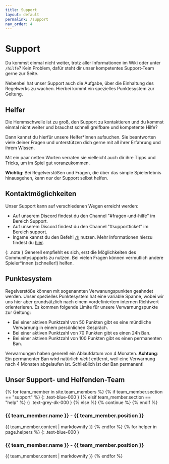 ```yaml
---
title: Support
layout: default
permalink: /support
nav_order: 4
---
```

# Support

Du kommst einmal nicht weiter, trotz aller Informationen im Wiki oder unter
`/hilfe`? Kein Problem, dafür steht dir unser kompetentes Support-Team gerne zur
Seite.

Nebenbei hat unser Support auch die Aufgabe, über die Einhaltung des
Regelwerks zu wachen. Hierbei kommt ein spezielles Punktesystem zur Geltung.

## Helfer

Die Hemmschwelle ist zu groß, den Support zu kontaktieren und du kommst
einmal nicht weiter und brauchst schnell greifbare und kompetente Hilfe?

Dann kannst du hierfür unsere Helfer\*innen aufsuchen.
Sie beantworten viele deiner Fragen und unterstützen dich gerne mit all ihrer
Erfahrung und ihrem Wissen.

Mit ein paar netten Worten verraten sie vielleicht
auch dir ihre Tipps und Tricks, um im Spiel gut voranzukommen.

**Wichtig**: Bei Regelverstößen und Fragen, die über das simple Spielerlebnis
hinausgehen, kann _nur_ der Support selbst helfen.

## Kontaktmöglichkeiten

Unser Support kann auf verschiedenen Wegen erreicht werden:
- Auf unserem Discord findest du den Channel "#fragen-und-hilfe" im Bereich Support. 
- Auf unserem Discord findest du den Channel "#supportticket" im Bereich support. 
- Ingame kannst du den Befehl [`/h`](/commands/h) nutzen. Mehr Informationen
  hierzu findest du [hier](/systems/chat/#hilfe-chat).

{: .note }
Generell empfiehlt es sich, erst die Möglichkeiten des Communitysupports zu
nutzen. Bei vielen Fragen können vermutlich andere Spieler\*innen (schneller!)
helfen.

## Punktesystem

Regelverstöße können mit sogenannten Verwanungspunkten geahndet werden. Unser spezielles 
Punktesystem hat eine variable Spanne, wobei wir uns hier aber grundsätzlich nach einem vordefiniertem
internen Richtwert orienterieren. Es kommen folgende Limite für unsere Verwarnungspunkte zur Geltung: 

- Bei einer aktiven Punktzahl von 50 Punkten gibt es eine mündliche Verwarnung in einem persönlichen Gespräch.
- Bei einer aktiven Punktzahl von 70 Punkten gibt es einen 24h Ban.
- Bei einer aktiven Punktzahl von 100 Punkten gibt es einen permanenten Ban.

Verwarnungen haben generell ein Ablaufdatum von 4 Monaten. **Achtung**: Ein permanenter Ban wird natürlich _nicht_ entfernt, weil eine Verwarnung nach 4 Monaten abgelaufen ist. Schließlich ist der Ban permanent!

## Unser Support- und Helfenden-Team

{% for team_member in site.team_members %}
{% if team_member.section == "support" %}
{: .text-blue-000 }
{% elsif team_member.section == "help" %}
{: .text-grey-dk-000 }
{% else %}
{% continue %}
{% endif %}
<h3> {{ team_member.name }} - {{ team_member.position }} </h3>
{{ team_member.content | markdownify }}
{% endfor %}
{% for helper in page.helpers %}
{: .text-blue-000 }
<h3> {{ team_member.name }} - {{ team_member.position }} </h3>
{{ team_member.content | markdownify }}
{% endfor %}
